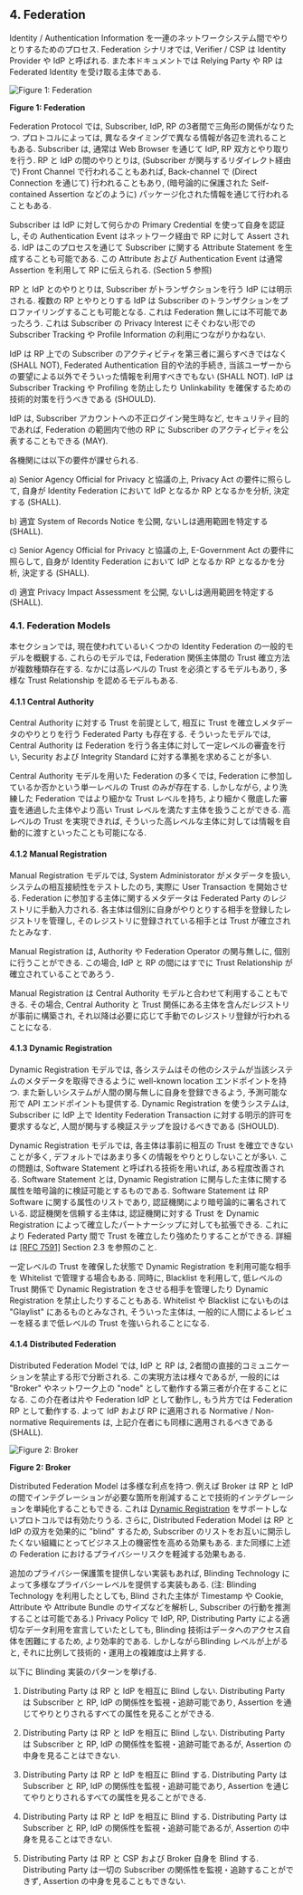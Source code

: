 <a name="sec4"></a>

## 4. Federation

Identity / Authentication Information を一連のネットワークシステム間でやりとりするためのプロセス.
Federation シナリオでは, Verifier / CSP は Identity Provider や IdP と呼ばれる. また本ドキュメントでは Relying Party や RP は Federated Identity を受け取る主体である.

<!-- Federation is a process that allows for the conveyance of identity and authentication information across a set of networked systems. In a federation scenario, the verifier or CSP is known as the *identity provider*, or IdP. In this document, the *relying party*, or RP, is the party that receives the federated identity. -->

![Figure 1: Federation](sp800-63c/media/federation.png)

**Figure 1: Federation**

Federation Protocol では, Subscriber, IdP, RP の3者間で三角形の関係がなりたつ.
プロトコルによっては, 異なるタイミングで異なる情報が各辺を流れることもある.
Subscriber は, 通常は Web Browser を通じて IdP, RP 双方とやり取りを行う.
RP と IdP の間のやりとりは, (Subscriber が関与するリダイレクト経由で) Front Channel で行われることもあれば, Back-channel で (Direct Connection を通じて) 行われることもあり, (暗号論的に保護された Self-contained Assertion などのように) パッケージ化された情報を通じて行われることもある.

<!-- In a federation protocol, a triangle is formed between the subscriber, the IdP, and the RP (Figure 1). Depending on the specifics of the protocol, different information passes across each leg of the triangle at different times. The subscriber communicates with both the IdP and the RP, usually through a web browser. The RP and the IdP communicate with each other, though this communication can happen over the front channel (through redirects involving the subscriber), over the back channel (through a direct connection), or via a packaged information bundle (such as a cryptographically protected and self-contained assertion). -->

Subscriber は IdP に対して何らかの Primary Credential を使って自身を認証し, その Authentication Event はネットワーク経由で RP に対して Assert される.
IdP はこのプロセスを通じて Subscriber に関する Attribute Statement を生成することも可能である.
この Attribute および Authentication Event は通常 Assertion を利用して RP に伝えられる. (Section 5 参照)

<!-- The subscriber authenticates to the IdP using some form of primary credential, and then that authentication event is asserted to the RP across the network. The IdP can also make attribute statements about the subscriber as part of this process. These attributes and authentication event information are usually carried to the RP through the use of an assertion (see section 5.). -->

RP と IdP とのやりとりは, Subscriber がトランザクションを行う IdP には明示される.
複数の RP とやりとりする IdP は Subscriber のトランザクションをプロファイリングすることも可能となる.
これは Federation 無しには不可能であったろう.
これは Subscriber の Privacy Interest にそぐわない形での Subscriber Tracking や Profile Information の利用につながりかねない.

<!-- The RP communication with the IdP reveals to the IdP where the subscriber is conducting a transaction. Communications from multiple RPs allow the IdP to build a profile of subscriber transactions that would not have existed absent federation. This aggregation could enable new capabilities for subscriber tracking and use of profile information that do not align with the privacy interests of the subscribers.  -->

IdP は RP 上での Subscriber のアクティビティを第三者に漏らすべきではなく (SHALL NOT), Federated Authentication 目的や法的手続き, 当該ユーザーからの要望による以外でそういった情報を利用すべきでもない (SHALL NOT).
IdP は Subscriber Tracking や Profiling を防止したり Unlinkability を確保するための技術的対策を行うべきである (SHOULD).

<!-- The IdP SHALL NOT disclose information on subscriber activities at an RP to any party, nor use the information for any purpose other than federated authentication, to comply with law or legal process, or in the case of a specific user request for the information. The IdP SHOULD employ technical measures to provide unlinkability and prevent subscriber activity tracking and profiling. -->

IdP は, Subscriber アカウントへの不正ログイン発生時など, セキュリティ目的であれば, Federation の範囲内で他の RP に Subscriber のアクティビティを公表することもできる (MAY).

<!-- A IdP MAY disclose information on subscriber activities to other RPs within the federation for security purposes such as communication of compromised subscriber accounts. -->

各機関には以下の要件が課せられる.

<!-- The following requirements apply specifically to agencies: -->

a) Senior Agency Official for Privacy と協議の上, Privacy Act の要件に照らして, 自身が Identity Federation において IdP となるか RP となるかを分析, 決定する (SHALL).

<!-- a) The agency SHALL consult with their Senior Agency Official for Privacy to conduct and analysis to determine whether the agency acting as either an IdP, or an RP in an identity federation triggers the requirements of the Privacy Act. -->

b) 適宜 System of Records Notice を公開, ないしは適用範囲を特定する (SHALL).

<!-- b) The agency SHALL publish, or identify coverage by a System of Records Notice as applicable. -->

c) Senior Agency Official for Privacy と協議の上, E-Government Act の要件に照らして, 自身が Identity Federation において IdP となるか RP となるかを分析, 決定する (SHALL).

<!-- c) The agency SHALL consult with their Senior Agency Official for Privacy to conduct an analysis to determine whether the agency acting as either an IdP, or an RP in an identity federation triggers the requirements of the E-Government Act. -->

d) 適宜 Privacy Impact Assessment を公開, ないしは適用範囲を特定する (SHALL).

<!-- d) The agency SHALL publish or identify coverage by a Privacy Impact Assessment, as applicable. -->

### 4.1. Federation Models

本セクションでは, 現在使われているいくつかの Identity Federation の一般的モデルを概観する.
これらのモデルでは, Federation 関係主体間の Trust 確立方法が複数種類存在する.
なかには高レベルの Trust を必須とするモデルもあり, 多様な Trust Relationship を認めるモデルもある.

<!-- This section provides an overview of a few common models of identity federation currently in use. In these models, trust is established between members of the federation in several different ways. Some models mandate that federated parties have a high level of trust. Other models allow for parties with a diversity of trust relationships. -->

#### 4.1.1 Central Authority

Central Authority に対する Trust を前提として, 相互に Trust を確立しメタデータのやりとりを行う Federated Party も存在する.
そういったモデルでは, Central Authority は Federation を行う各主体に対して一定レベルの審査を行い, Security および Integrity Standard に対する準拠を求めることが多い.

<!-- Some federated parties trust a central authority to make trust decisions for them and communicate metadata between parties. In this model, the central authority generally conducts some level of vetting on each party in the federation to verify compliance with predetermined security and integrity standards. -->

Central Authority モデルを用いた Federation の多くでは, Federation に参加しているか否かという単一レベルの Trust のみが存在する.
しかしながら, より洗練した Federation ではより細かな Trust レベルを持ち, より細かく徹底した審査を通過した主体やより高い Trust レベルを満たす主体を扱うことができる.
高レベルの Trust を実現できれば, そういった高レベルな主体に対しては情報を自動的に渡すといったことも可能になる.

<!-- Most federations using the central authority model have a single level of trust - either parties are in the federation or they are not. However, more sophisticated federations have multiple tiers of trust which can be used by federated parties to tell whether other parties in the federation have been more thoroughly vetted or have some common purpose that justifies a higher level of trust. This higher level of trust makes some parties in the federation more likely to automatically release information about their users to the parties in the higher tiers. -->

#### 4.1.2 Manual Registration

Manual Registration モデルでは, System Administorator がメタデータを扱い, システムの相互接続性をテストしたのち, 実際に User Transaction を開始させる.
Federation に参加する主体に関するメタデータは Federated Party のレジストリに手動入力される.
各主体は個別に自身がやりとりする相手を登録したレジストリを管理し, そのレジストリに登録されている相手とは Trust が確立されたとみなす.

<!-- In the manual registration model of federation, system administrators communicate metadata and test system interoperability before transactions take place between users over the wire. Metadata for each party who wishes to participate is manually input into a registry of federated parties. Each party maintains their own registry of other parties whom they have deemed trustworthy. -->

Manual Registration は, Authority や Federation Operator の関与無しに, 個別に行うことができる.
この場合, IdP と RP の間にはすでに Trust Relationship が確立されていることであろう.

<!-- Manual registration can take place on a case by case basis without any authority or federation operator in place. In this case, an existing pairwise trust relationship is generally already in place between the IdP and the RP. -->

Manual Registration は Central Authority モデルと合わせて利用することもできる.
その場合, Central Authority と Trust 関係にある主体を含んだレジストリが事前に構築され, それ以降は必要に応じて手動でのレジストリ登録が行われることになる.

<!-- Manual registration can work in concert with a central authority model. In this case, a registry is pre-populated with parties trusted by the central authority, and more parties are added manually on an as-needed basis. -->

#### <a name="dynamic-registration"></a> 4.1.3 Dynamic Registration

Dynamic Registration モデルでは, 各システムはその他のシステムが当該システムのメタデータを取得できるように well-known location エンドポイントを持つ.
また新しいシステムが人間の関与無しに自身を登録できるよう, 予測可能な形で API エンドポイントも提供する.
Dynamic Registration を使うシステムは, Subscriber に IdP 上で Identity Federation Transaction に対する明示的許可を要求するなど, 人間が関与する検証ステップを設けるべきである (SHOULD).

<!-- In the dynamic registration model of federation, systems have a well-known location where other systems can find their metadata. They also have predictable API endpoints where new systems can register themselves without human involvement. Systems that make use of dynamic registration SHOULD require verifiable human interaction, such as the approval of the identity federation transaction by the authenticated subscriber at the IdP. -->

Dynamic Registration モデルでは, 各主体は事前に相互の Trust を確立できないことが多く, デフォルトではあまり多くの情報をやりとりしないことが多い.
この問題は, Software Statement と呼ばれる技術を用いれば, ある程度改善される.
Software Statement とは, Dynamic Registration に関与した主体に関する属性を暗号論的に検証可能とするものである.
Software Statement は RP Software に関する属性のリストであり, 認証機関により暗号論的に署名されている.
認証機関を信頼する主体は, 認証機関に対する Trust を Dynamic Registration によって確立したパートナーシップに対しても拡張できる.
これにより Federated Party 間で Trust を確立したり強めたりすることができる.
詳細は [[RFC 7591]](#RFC7591) Section 2.3 を参照のこと.

<!-- Frequently, parties in a dynamic registration model have no way to trust each other ahead of time, so little information is exchanged by default. This problem is somewhat mitigated by a technology called software statements, which allow federated parties to cryptographically verify some attributes of the parties involved in dynamic registration. Software statements are lists of attributes describing the RP software, cryptographically signed by certifying bodies. Because both parties trust the certifying body, that trust can be extended to the other party in the dynamic registration partnership.  This allows trust to be established or elevated between the federating parties. See [[RFC 7591]](#RFC7591) section 2.3 for more information. -->

一定レベルの Trust を確保した状態で Dynamic Registration を利用可能な相手を Whitelist で管理する場合もある.
同時に, Blacklist を利用して, 低レベルの Trust 関係で Dynamic Registration をさせる相手を管理したり Dynamic Registration を禁止したりすることもある.
Whitelist や Blacklist にないものは "Glaylist" にあるものとみなされ, そういった主体は, 一般的に人間によるレビューを経るまで低レベルの Trust を強いられることになる.

<!-- Many federated parties establish whitelists of other federated parties who may dynamically register with some predetermined level of trust. They also establish blacklists of federated parties who may be allowed dynamically register with a low level of trust, or who may not be allowed to dynamically register at all. Everything that is not on a whitelist or a blacklist can be considered to be in a gray area or on a "graylist." Graylisted parties generally start out with a low level of trust until they can be reviewed by a human who can determine an appropriate level of trust. -->

#### 4.1.4 Distributed Federation

Distributed Federation Model では, IdP と RP は, 2者間の直接的コミュニケーションを禁止する形で分断される.
この実現方法は様々であるが, 一般的には "Broker" やネットワーク上の "node" として動作する第三者が介在することになる.
この介在者は片や Federation IdP として動作し, もう片方では Federation RP として動作する.
よって IdP および RP に適用される Normative / Non-normative Requirements は, 上記介在者にも同様に適用されるべきである (SHALL).

<!-- In a distributed federation model, the communication between the IdP and the RP is distributed in a way that prevents direct communication between the two parties. There may be multiple methods of achieving this effect, but common configurations include a third party that acts as a “broker” or a network of “nodes” that distribute the communications. Effectively though, the distributing parties still function in some degree as a federation IdP on one side and a federation RP on the other side. Therefore, all normative and non-normative requirements that apply to IdPs and RPs SHALL apply to the distributing parties in their respective roles. -->

![Figure 2: Broker](sp800-63c/media/broker.png)

**Figure 2: Broker**

Distributed Federation Model は多様な利点を持つ.
例えば Broker は RP と IdP の間でインテグレーションが必要な箇所を削減することで技術的インテグレーションを単純化することもできる.
これは [Dynamic Registration](#dynamic-registration) をサポートしないプロトコルでは有効たりうる.
さらに, Distributed Federation Model は RP と IdP の双方を効果的に "blind" するため, Subscriber のリストをお互いに開示したくない組織にとってビジネス上の機密性を高める効果もある.
また同様に上述の Federation におけるプライバシーリスクを軽減する効果もある.

<!-- A distributed federation model can provide various benefits. For example, brokers can enable simplified technical integrations between the RP and IdP by eliminating the need for multiple point to point integrations, which can be onerous for protocols which do not support [dynamic registration](#dynamic-registration). Additionally, to the extent a distributed federation model effectively “blinds” the RP and IdP from each other, it can provide some business confidentiality for organizations that may not wish to reveal their subscriber lists to each other, as well as mitigate some of the privacy risks of point to point federation described above. -->

追加のプライバシー保護策を提供しない実装もあれば, Blinding Technology によって多様なプライバシーレベルを提供する実装もある.
(注: Blinding Technology を利用したとしても, Blind された主体が Timestamp や Cookie, Attribute や Attribute Bundle のサイズなどを解析し, Subscriber の行動を推測することは可能である.)
Privacy Policy で IdP, RP, Distributing Party による適切なデータ利用を宣言していたとしても, Blinding 技術はデータへのアクセス自体を困難にするため, より効率的である.
しかしながらBlinding レベルが上がると, それに比例して技術的・運用上の複雑度は上昇する.

<!-- While some distributed deployments offer no additional privacy protection, others can offer varying levels of privacy to the subscriber through a range of blinding technologies. NOTE: even with the use of blinding technologies, it may still be possible for a blinded party to deduce subscriber behavior patterns through analysis of timestamps, cookies, attributes, or attribute bundle sizes. Privacy policies, therefore, may dictate appropriate use by the IdP, RP, and the distributing party, but blinding technology can increase effectiveness of these policies by making the data more difficult to access. It should also be noted that as the level of blinding increases, so may the technical and operational implementation complexity. -->

以下に Blinding 実装のパターンを挙げる.

<!-- The following list illustrates a spectrum of blinding implementations: -->

1. Distributing Party は RP と IdP を相互に Blind しない. Distributing Party は Subscriber と RP, IdP の関係性を監視・追跡可能であり, Assertion を通じてやりとりされるすべての属性を見ることができる.
<!-- 1. The distributing party does not blind the RP and IdP from one another. The distributing party is able to monitor and track all subscriber relationships between the RPs and IdPs, and has visibility into any attributes it is transmitting in the assertion. -->

2. Distributing Party は RP と IdP を相互に Blind しない. Distributing Party は Subscriber と RP, IdP の関係性を監視・追跡可能であるが, Assertion の中身を見ることはできない.
<!-- 2. The distributing party does not blind the RP and IdP from one another. The distributing party is able to monitor and track all subscriber relationships between the RPs and IdPs, but has no visibility into any attributes it is transmitting in the assertion. -->

3. Distributing Party は RP と IdP を相互に Blind する. Distributing Party は Subscriber と RP, IdP の関係性を監視・追跡可能であり, Assertion を通じてやりとりされるすべての属性を見ることができる.
<!-- 3. The distributing party blinds the RP and IdP from each other. The distributing party is able to monitor and track all subscriber relationships between the RPs and IdPs, and has visibility into any attributes it is transmitting in the assertion. -->

4. Distributing Party は RP と IdP を相互に Blind する. Distributing Party は Subscriber と RP, IdP の関係性を監視・追跡可能であるが, Assertion の中身を見ることはできない.
<!-- 4. The distributing party blinds the RP and IdP from each other. The distributing party is able to monitor and track all subscriber relationships between the RPs and IdPs, but has no visibility into any attributes it is transmitting in the assertion. -->

5. Distributing Party は RP と CSP および Broker 自身を Blind する. Distributing Party は一切の Subscriber の関係性を監視・追跡することができず, Assertion の中身を見ることもできない.
<!-- 5. The distributing party blinds the RP, IdP, and itself. The distributing party cannot monitor or track any subscriber relationships, and has no visibility into any attributes it is transmitting in the assertion. -->
